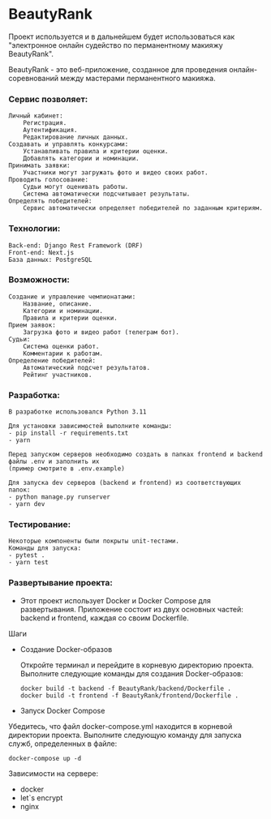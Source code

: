 # BeautyRank

Проект используется и в дальнейшем будет использоваться как "электронное онлайн судейство по перманентному макияжу
BeautyRank".

BeautyRank - это веб-приложение, созданное для проведения онлайн-соревнований между мастерами перманентного макияжа.

### Сервис позволяет:

    Личный кабинет:
        Регистрация.
        Аутентификация.
        Редактирование личных данных.
    Создавать и управлять конкурсами:
        Устанавливать правила и критерии оценки.
        Добавлять категории и номинации.
    Принимать заявки:
        Участники могут загружать фото и видео своих работ.
    Проводить голосование:
        Судьи могут оценивать работы.
        Система автоматически подсчитывает результаты.
    Определять победителей:
        Сервис автоматически определяет победителей по заданным критериям.

### Технологии:

    Back-end: Django Rest Framework (DRF)
    Front-end: Next.js
    База данных: PostgreSQL

### Возможности:

    Создание и управление чемпионатами:
        Название, описание.
        Категории и номинации.
        Правила и критерии оценки.
    Прием заявок:
        Загрузка фото и видео работ (телеграм бот).
    Судьи:
        Система оценки работ.
        Комментарии к работам.
    Определение победителей:
        Автоматический подсчет результатов.
        Рейтинг участников.

### Разработка:

    В разработке использовался Python 3.11
    
    Для установки зависимостей выполните команды:
    - pip install -r requirements.txt
    - yarn

    Перед запуском серверов необходимо создать в папках frontend и backend файлы .env и заполнить их
    (пример смотрите в .env.example)
    
    Для запуска dev серверов (backend и frontend) из соответствующих папок:
    - python manage.py runserver
    - yarn dev

### Тестирование:

    Некоторые компоненты были покрыты unit-тестами. 
    Команды для запуска:
    - pytest .
    - yarn test

### Развертывание проекта:

- Этот проект использует Docker и Docker Compose для развертывания. Приложение состоит из двух основных частей: backend
  и frontend, каждая со своим Dockerfile.

Шаги

- Создание Docker-образов

  Откройте терминал и перейдите в корневую директорию проекта.
  Выполните следующие команды для создания Docker-образов:

      docker build -t backend -f BeautyRank/backend/Dockerfile .
      docker build -t frontend -f BeautyRank/frontend/Dockerfile .

- Запуск Docker Compose

Убедитесь, что файл docker-compose.yml находится в корневой директории проекта.
Выполните следующую команду для запуска служб, определенных в файле:

    docker-compose up -d

Зависимости на сервере:

- docker
- let`s encrypt
- nginx